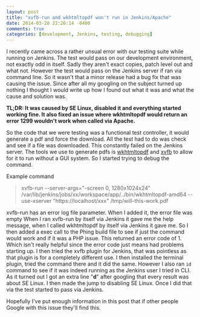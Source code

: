 ```yaml
---
layout: post
title: "xvfb-run and wkhtmltopdf won't run in Jenkins/Apache"
date: 2014-03-28 22:26:14 -0400
comments: true
categories: [development, Jenkins, testing, debugging]
---
```

I recently came across a rather unsual error with our testing suite while running on Jenkins. The test would pass on our development environment, not exactly odd in itself. Sadly they aren't exact copies, patch level out and what not. However the test would pass on the Jenkins server if ran via command line. So it wasn't that a minor release had a bug fix that was causing the issue. Since after all my googling on the subject turned up nothing I thought I would write up how I found out what it was and what the cause and solution was.

<!-- more -->

**TL;DR: It was caused by SE Linux, disabled it and everything started working fine. It also fixed an issue where wkhtmltopdf would return an error 1299 wouldn't work when called via Apache.**

So the code that we were testing was a functional test controller, it would generate a pdf and force the download. All the test had to do was check and see if a file was downloaded. This constantly failed on the Jenkins server. The tools we use to generate pdfs is [wkhtmltopdf](https://code.google.com/p/wkhtmltopdf/) and [xvfb](http://www.x.org/archive/X11R7.7/doc/man/man1/Xvfb.1.xhtml) to allow for it to run without a GUI system. So I started trying to debug the command. 

Example command 

> xvfb-run --server-args="-screen 0, 1280x1024x24" /var/lib/jenkins/jobs/xx/workspace/app/../bin/wkhtmltopdf-amd64 --use-xserver "https://localhost/xxx" /tmp/will-this-work.pdf

xvfb-run has an error log file parameter. When I added it, the error file was empty When I ran xvfb-run by itself via Jenkins it gave me the help message, when I called wkhtmltopdf by itself via Jenkins it gave me. So I then added a exec call to the Phing build file to see if just the command would work and if it was a PHP issue. This returned an error code of 1. Which isn't really helpful since the error code just means had problems starting up. I then tried the xvfb plugin for Jenkins, that was pointless as that plugin is for a completely different use. I then installed the terminal plugin, tried the command there and it did the same. However I also ran `id` command to see if it was indeed running as the Jenkins user I tried in CLI. As it turned out I got an extra line "**d**" after googling that every result was about SE Linux. I then made the jump to disabling SE Linux. Once I did that via the test started to pass via Jenkins.

Hopefully I've put enough information in this post that if other people Google with this issue they'll find this.
